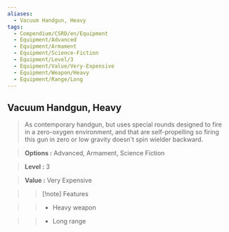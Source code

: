 ```yaml
---
aliases:
  - Vacuum Handgun, Heavy
tags:
  - Compendium/CSRD/en/Equipment
  - Equipment/Advanced
  - Equipment/Armament
  - Equipment/Science-Fiction
  - Equipment/Level/3
  - Equipment/Value/Very-Expensive
  - Equipment/Weapon/Heavy
  - Equipment/Range/Long
---
```

    
      
## Vacuum Handgun, Heavy      
      
>As contemporary handgun, but uses special rounds designed to fire in a zero-oxygen environment, and that are self-propelling so firing this gun in zero or low gravity doesn't spin wielder backward.      
> **Options :** Advanced, Armament, Science Fiction      
> **Level :** 3      
> **Value :** Very Expensive      
>>[!note] Features      
>> - Heavy weapon      
>> - Long range